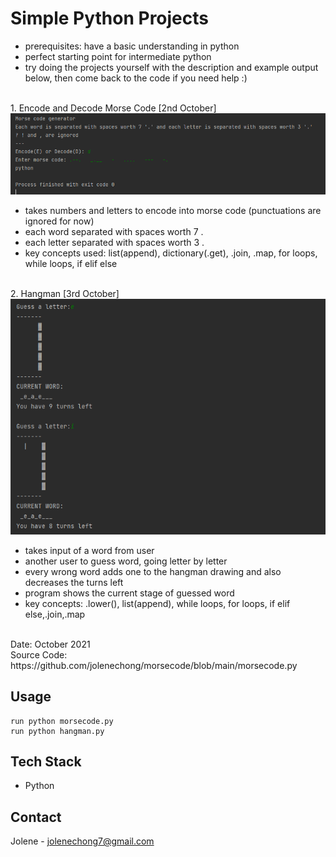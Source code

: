 # Simple Python Projects
- prerequisites: have a basic understanding in python
- perfect starting point for intermediate python
- try doing the projects yourself with the description and example output below, then come back to the code if you need help :)
<br>
1. Encode and Decode Morse Code [2nd October]
<img src='pythonMorseCode.png'/>

- takes numbers and letters to encode into morse code (punctuations are ignored for now)
- each word separated with spaces worth 7 .
- each letter separated with spaces worth 3 .
- key concepts used: list(append), dictionary(.get), .join, .map, for loops, while loops, if elif else
<br>
2. Hangman [3rd October]
<img src='pythonHangman.png'/>

- takes input of a word from user
- another user to guess word, going letter by letter
- every wrong word adds one to the hangman drawing and also decreases the turns left
- program shows the current stage of guessed word
- key concepts: .lower(), list(append), while loops, for loops, if elif else,.join,.map

<br>
Date: October 2021 <br>
Source Code: https://github.com/jolenechong/morsecode/blob/main/morsecode.py <br>

## Usage
```
run python morsecode.py
run python hangman.py
```

## Tech Stack
- Python

## Contact
Jolene - [jolenechong7@gmail.com](mailto:jolenechong7@gmail.com)
